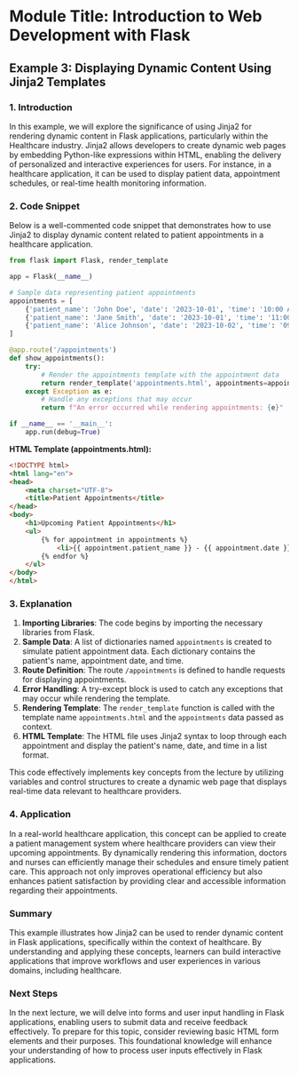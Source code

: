 # Module Title: Introduction to Web Development with Flask

## Example 3: Displaying Dynamic Content Using Jinja2 Templates

### 1. Introduction
In this example, we will explore the significance of using Jinja2 for rendering dynamic content in Flask applications, particularly within the Healthcare industry. Jinja2 allows developers to create dynamic web pages by embedding Python-like expressions within HTML, enabling the delivery of personalized and interactive experiences for users. For instance, in a healthcare application, it can be used to display patient data, appointment schedules, or real-time health monitoring information.

### 2. Code Snippet
Below is a well-commented code snippet that demonstrates how to use Jinja2 to display dynamic content related to patient appointments in a healthcare application.

```python
from flask import Flask, render_template

app = Flask(__name__)

# Sample data representing patient appointments
appointments = [
    {'patient_name': 'John Doe', 'date': '2023-10-01', 'time': '10:00 AM'},
    {'patient_name': 'Jane Smith', 'date': '2023-10-01', 'time': '11:00 AM'},
    {'patient_name': 'Alice Johnson', 'date': '2023-10-02', 'time': '09:30 AM'}
]

@app.route('/appointments')
def show_appointments():
    try:
        # Render the appointments template with the appointment data
        return render_template('appointments.html', appointments=appointments)
    except Exception as e:
        # Handle any exceptions that may occur
        return f"An error occurred while rendering appointments: {e}"

if __name__ == '__main__':
    app.run(debug=True)
```

**HTML Template (appointments.html):**
```html
<!DOCTYPE html>
<html lang="en">
<head>
    <meta charset="UTF-8">
    <title>Patient Appointments</title>
</head>
<body>
    <h1>Upcoming Patient Appointments</h1>
    <ul>
        {% for appointment in appointments %}
            <li>{{ appointment.patient_name }} - {{ appointment.date }} at {{ appointment.time }}</li>
        {% endfor %}
    </ul>
</body>
</html>
```

### 3. Explanation
1. **Importing Libraries**: The code begins by importing the necessary libraries from Flask.
2. **Sample Data**: A list of dictionaries named `appointments` is created to simulate patient appointment data. Each dictionary contains the patient's name, appointment date, and time.
3. **Route Definition**: The route `/appointments` is defined to handle requests for displaying appointments.
4. **Error Handling**: A try-except block is used to catch any exceptions that may occur while rendering the template.
5. **Rendering Template**: The `render_template` function is called with the template name `appointments.html` and the `appointments` data passed as context.
6. **HTML Template**: The HTML file uses Jinja2 syntax to loop through each appointment and display the patient's name, date, and time in a list format.

This code effectively implements key concepts from the lecture by utilizing variables and control structures to create a dynamic web page that displays real-time data relevant to healthcare providers.

### 4. Application
In a real-world healthcare application, this concept can be applied to create a patient management system where healthcare providers can view their upcoming appointments. By dynamically rendering this information, doctors and nurses can efficiently manage their schedules and ensure timely patient care. This approach not only improves operational efficiency but also enhances patient satisfaction by providing clear and accessible information regarding their appointments.

### Summary
This example illustrates how Jinja2 can be used to render dynamic content in Flask applications, specifically within the context of healthcare. By understanding and applying these concepts, learners can build interactive applications that improve workflows and user experiences in various domains, including healthcare.

### Next Steps
In the next lecture, we will delve into forms and user input handling in Flask applications, enabling users to submit data and receive feedback effectively. To prepare for this topic, consider reviewing basic HTML form elements and their purposes. This foundational knowledge will enhance your understanding of how to process user inputs effectively in Flask applications.